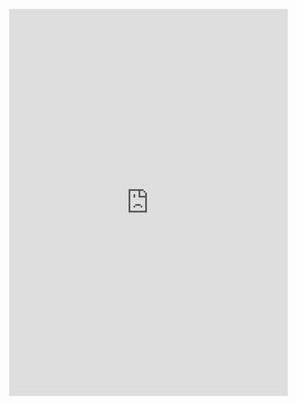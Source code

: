 <iframe src='https://view.officeapps.live.com/op/embed.aspx?src=https://hylandtechoutreach.github.io/ucs-py/Functions/FunctionsWorksheet.docx' width='100%' height='700px' frameborder='0'></iframe>

